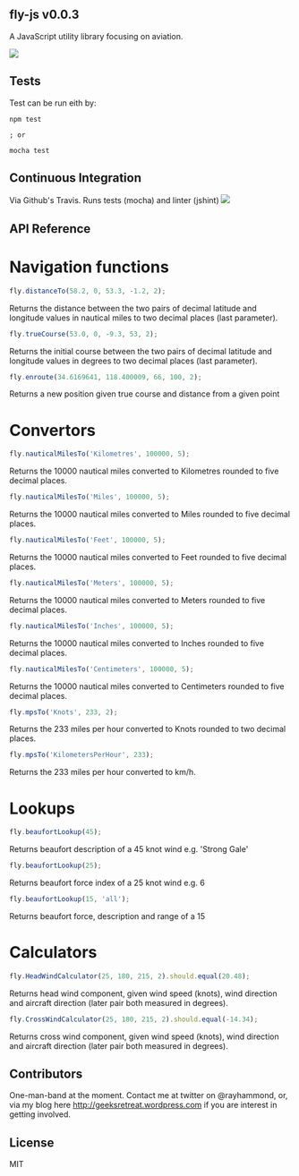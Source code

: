 ## fly-js v0.0.3
A JavaScript utility library focusing on aviation.

<img src='https://travis-ci.org/rheh/fly-js.svg?branch=master'>

## Tests

Test can be run eith by:

    npm test

    ; or

    mocha test


## Continuous Integration
Via Github's Travis.  Runs tests (mocha) and linter (jshint)
<img src='https://travis-ci.org/rheh/fly-js.svg?branch=master'>

## API Reference

# Navigation functions

```javascript
fly.distanceTo(58.2, 0, 53.3, -1.2, 2);
```
Returns the distance between the two pairs of decimal latitude and longitude values in nautical miles to two decimal places (last parameter).

```javascript
fly.trueCourse(53.0, 0, -9.3, 53, 2);
```
Returns the initial course between the two pairs of decimal latitude and longitude values in degrees to two decimal places (last parameter).

```javascript
fly.enroute(34.6169641, 118.400009, 66, 100, 2);
```
Returns a new position given true course and distance from a given point

# Convertors

```javascript
fly.nauticalMilesTo('Kilometres', 100000, 5);
```
Returns the 10000 nautical miles converted to Kilometres rounded to five decimal places.

```javascript
fly.nauticalMilesTo('Miles', 100000, 5);
```
Returns the 10000 nautical miles converted to Miles rounded to five decimal places.

```javascript
fly.nauticalMilesTo('Feet', 100000, 5);
```
Returns the 10000 nautical miles converted to Feet rounded to five decimal places.

```javascript
fly.nauticalMilesTo('Meters', 100000, 5);
```
Returns the 10000 nautical miles converted to Meters rounded to five decimal places.

```javascript
fly.nauticalMilesTo('Inches', 100000, 5);
```
Returns the 10000 nautical miles converted to Inches rounded to five decimal places.

```javascript
fly.nauticalMilesTo('Centimeters', 100000, 5);
```
Returns the 10000 nautical miles converted to Centimeters rounded to five decimal places.

```javascript
fly.mpsTo('Knots', 233, 2);
```
Returns the 233 miles per hour converted to Knots rounded to two decimal places.

```javascript
fly.mpsTo('KilometersPerHour', 233);
```
Returns the 233 miles per hour converted to km/h.

# Lookups

```javascript
fly.beaufortLookup(45);
```
Returns beaufort description of a 45 knot wind e.g. 'Strong Gale'

```javascript
fly.beaufortLookup(25);
```
Returns beaufort force index of a 25 knot wind e.g. 6

```javascript
fly.beaufortLookup(15, 'all');
```
Returns beaufort force, description and range of a 15

# Calculators

```javascript
fly.HeadWindCalculator(25, 180, 215, 2).should.equal(20.48);
```

Returns head wind component, given wind speed (knots), wind direction and aircraft direction (later pair both measured in degrees).

```javascript
fly.CrossWindCalculator(25, 180, 215, 2).should.equal(-14.34);
```

Returns cross wind component, given wind speed (knots), wind direction and aircraft direction (later pair both measured in degrees).

## Contributors

One-man-band at the moment.  Contact me at twitter on @rayhammond, or, via my blog here http://geeksretreat.wordpress.com if you are interest in getting involved.

## License

MIT
